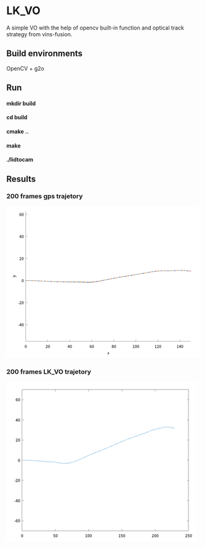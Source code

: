 # LK_VO
A simple VO with the help of opencv built-in function and optical track strategy from vins-fusion.

## Build environments
OpenCV + g2o

## Run

#### mkdir build

#### cd build

#### cmake ..

#### make

#### ./lidtocam

## Results

### 200 frames gps trajetory 
![gps](https://github.com/LeisureLei/LK_VO/blob/master/gps_trajetory.png)

### 200 frames LK_VO trajetory
![lk](https://github.com/LeisureLei/LK_VO/blob/master/LK_trajectory.png)
